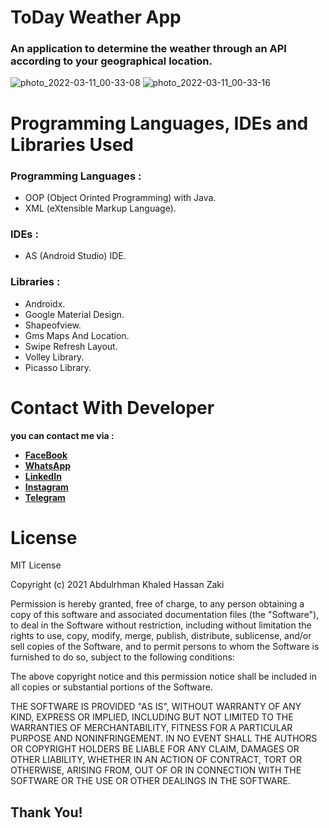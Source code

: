 # ToDay Weather App
### An application to determine the weather through an API according to your geographical location.
![photo_2022-03-11_00-33-08](https://user-images.githubusercontent.com/58918060/157766139-70811afc-9970-49cb-8364-45e4da155030.jpg)
![photo_2022-03-11_00-33-16](https://user-images.githubusercontent.com/58918060/157766142-777e4fa8-c326-463d-88b7-968ca7e7dfcb.jpg)
# Programming Languages, IDEs and Libraries Used
### Programming Languages :
- OOP (Object Orinted Programming) with Java.
- XML (eXtensible Markup Language).
### IDEs :
- AS (Android Studio) IDE.
### Libraries : 
- Androidx.
- Google Material Design.
- Shapeofview.
- Gms Maps And Location.
- Swipe Refresh Layout.
- Volley Library.
- Picasso Library.

# Contact With Developer
**you can contact me via :**

- **[FaceBook](https://www.facebook.com/abdalrahman.khaled.54/)**
- **[WhatsApp](https://wa.me/201148472090)**
- **[LinkedIn](https://www.linkedin.com/in/abdulrhman-khaled-91a3b821a)**
- **[Instagram](https://www.instagram.com/bodykh_/)**
- **[Telegram](https://t.me/Bodykh1)**

# License
MIT License

Copyright (c) 2021 Abdulrhman Khaled Hassan Zaki

Permission is hereby granted, free of charge, to any person obtaining a copy
of this software and associated documentation files (the "Software"), to deal
in the Software without restriction, including without limitation the rights
to use, copy, modify, merge, publish, distribute, sublicense, and/or sell
copies of the Software, and to permit persons to whom the Software is
furnished to do so, subject to the following conditions:

The above copyright notice and this permission notice shall be included in all
copies or substantial portions of the Software.

THE SOFTWARE IS PROVIDED "AS IS", WITHOUT WARRANTY OF ANY KIND, EXPRESS OR
IMPLIED, INCLUDING BUT NOT LIMITED TO THE WARRANTIES OF MERCHANTABILITY,
FITNESS FOR A PARTICULAR PURPOSE AND NONINFRINGEMENT. IN NO EVENT SHALL THE
AUTHORS OR COPYRIGHT HOLDERS BE LIABLE FOR ANY CLAIM, DAMAGES OR OTHER
LIABILITY, WHETHER IN AN ACTION OF CONTRACT, TORT OR OTHERWISE, ARISING FROM,
OUT OF OR IN CONNECTION WITH THE SOFTWARE OR THE USE OR OTHER DEALINGS IN THE
SOFTWARE.

## Thank You! 
